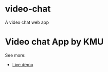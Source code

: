 # video-chat
A video chat web app
<h1>Video chat App by KMU</h1>

See more:
* [Live demo](https://mohamedusaied.github.io/video-chat/index.html)

